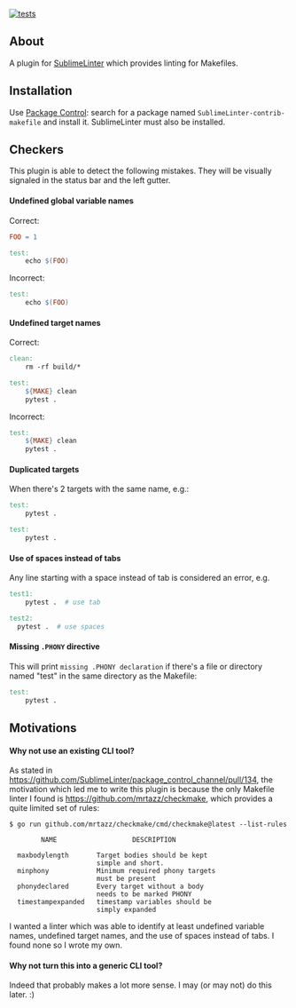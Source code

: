 [![tests](https://github.com/giampaolo/SublimeLinter-makefile/actions/workflows/tests.yml/badge.svg)](https://github.com/giampaolo/SublimeLinter-makefile/actions/workflows/tests.yml)

About
-----

A plugin for [SublimeLinter](https://github.com/SublimeLinter/SublimeLinter)
which provides linting for Makefiles.

## Installation

Use [Package Control](https://packagecontrol.io/installation): search for a
package named `SublimeLinter-contrib-makefile` and install it.
SublimeLinter must also be installed.

Checkers
--------

This plugin is able to detect the following mistakes. They will be visually
signaled in the status bar and the left gutter.

#### Undefined global variable names

Correct:

```makefile
FOO = 1

test:
    echo $(FOO)
```

Incorrect:

```makefile
test:
    echo $(FOO)
```

#### Undefined target names

Correct:

```makefile
clean:
    rm -rf build/*

test:
    ${MAKE} clean
    pytest .

```

Incorrect:

```makefile
test:
    ${MAKE} clean
    pytest .
```

#### Duplicated targets

When there's 2 targets with the same name, e.g.:

```makefile
test:
    pytest .

test:
    pytest .
```

#### Use of spaces instead of tabs

Any line starting with a space instead of tab is considered an error, e.g.

```makefile
test1:
    pytest .  # use tab

test2:
  pytest .  # use spaces
````

#### Missing `.PHONY` directive

This will print `missing .PHONY declaration` if there's a file or directory
named "test" in the same directory as the Makefile:

```makefile
test:
    pytest .
```

Motivations
-----------

#### Why not use an existing CLI tool?

As stated in https://github.com/SublimeLinter/package_control_channel/pull/134,
the motivation which led me to write this plugin is because the only Makefile
linter I found is https://github.com/mrtazz/checkmake, which provides a quite
limited set of rules:

```
$ go run github.com/mrtazz/checkmake/cmd/checkmake@latest --list-rules

        NAME                   DESCRIPTION

  maxbodylength       Target bodies should be kept
                      simple and short.
  minphony            Minimum required phony targets
                      must be present
  phonydeclared       Every target without a body
                      needs to be marked PHONY
  timestampexpanded   timestamp variables should be
                      simply expanded
```

I wanted a linter which was able to identify at least undefined variable names,
undefined target names, and the use of spaces instead of tabs. I found none so
I wrote my own.

#### Why not turn this into a generic CLI tool?

Indeed that probably makes a lot more sense. I may (or may not) do this later.
:)
